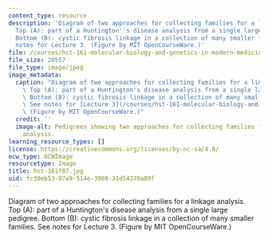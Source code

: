 ```yaml
---
content_type: resource
description: 'Diagram of two approaches for collecting families for a linkage analysis.
  Top (A): part of a Huntington''s disease analysis from a single large pedigree.
  Bottom (B): cystic fibrosis linkage in a collection of many smaller families.  See
  notes for Lecture 3. (Figure by MIT OpenCourseWare.)'
file: /courses/hst-161-molecular-biology-and-genetics-in-modern-medicine-fall-2007/fc30eb5397a9514e396931d54370a89f_hst-161f07.jpg
file_size: 20557
file_type: image/jpeg
image_metadata:
  caption: "Diagram of two approaches for collecting families for a linkage analysis.\
    \ Top (A): part of a Huntington's disease analysis from a single large pedigree.\
    \ Bottom (B): cystic fibrosis linkage in a collection of many smaller families.\_\
    \ See notes for [Lecture 3](/courses/hst-161-molecular-biology-and-genetics-in-modern-medicine-fall-2007/pages/lecture-notes).\
    \ (Figure by MIT OpenCourseWare.)"
  credit: ''
  image-alt: Pedigrees showing two approaches for collecting families for linkage
    analysis.
learning_resource_types: []
license: https://creativecommons.org/licenses/by-nc-sa/4.0/
ocw_type: OCWImage
resourcetype: Image
title: hst-161f07.jpg
uid: fc30eb53-97a9-514e-3969-31d54370a89f
---
```

Diagram of two approaches for collecting families for a linkage analysis. Top (A): part of a Huntington's disease analysis from a single large pedigree. Bottom (B): cystic fibrosis linkage in a collection of many smaller families.  See notes for Lecture 3. (Figure by MIT OpenCourseWare.)